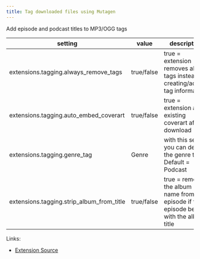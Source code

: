 ```yaml
---
title: Tag downloaded files using Mutagen
---
```


Add episode and podcast titles to MP3/OGG tags

| setting                                      | value      | description                                                                               | version           |
|----------------------------------------------|------------|-------------------------------------------------------------------------------------------|-------------------|
| extensions.tagging.always\_remove\_tags      | true/false | true = extension removes all tags instead of creating/adding tag information              | 3.5.0             |
| extensions.tagging.auto\_embed\_coverart     | true/false | true = extension adds existing coverart after download                                    | git master branch |
| extensions.tagging.genre\_tag                | Genre      | with this setting you can define the genre tag. Default = Podcast                         | all               |
| extensions.tagging.strip\_album\_from\_title | true/false | true = removes the album name from the episode if the episode begins with the album title | all               |

Links:

-   [Extension Source](https://github.com/gpodder/gpodder/blob/master/share/gpodder/extensions/tagging.py)
